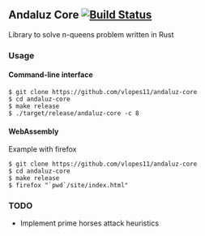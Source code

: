 ## Andaluz Core [![Build Status](https://travis-ci.org/vlopes11/andaluz-core.svg?branch=master)](https://travis-ci.org/vlopes11/andaluz-core)

Library to solve n-queens problem written in Rust

### Usage

#### Command-line interface

```
$ git clone https://github.com/vlopes11/andaluz-core
$ cd andaluz-core
$ make release
$ ./target/release/andaluz-core -c 8
```

#### WebAssembly

Example with firefox
```
$ git clone https://github.com/vlopes11/andaluz-core
$ cd andaluz-core
$ make release
$ firefox "`pwd`/site/index.html"
```

### TODO

* Implement prime horses attack heuristics
